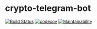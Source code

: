 # crypto-telegram-bot

[![Build Status](https://travis-ci.com/aliciawyy/crypto-telegram-bot.svg?branch=master)](https://travis-ci.com/aliciawyy/crypto-telegram-bot)
[![codecov](https://codecov.io/gh/aliciawyy/crypto-telegram-bot/branch/master/graph/badge.svg)](https://codecov.io/gh/aliciawyy/crypto-telegram-bot)
[![Maintainability](https://api.codeclimate.com/v1/badges/ad852b002884ebacc281/maintainability)](https://codeclimate.com/github/aliciawyy/crypto-telegram-bot/maintainability)
